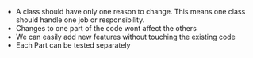- A class should have only one reason to change. This means one class should handle one job or responsibility.
- Changes to one part of the code wont affect the others
- We can easily add new features without touching the existing code
- Each Part can be tested separately